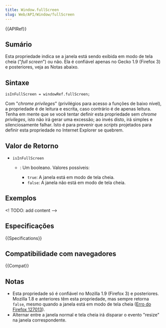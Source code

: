 ```yaml
---
title: Window.fullScreen
slug: Web/API/Window/fullScreen
---
```


{{APIRef}}

## Sumário

Esta propriedade indica se a janela está sendo exibida em modo de tela cheia ("_full screen_") ou não. Ela é confiável apenas no Gecko 1.9 (Firefox 3) e posteriores, veja as Notas abaixo.

## Sintaxe

```
isInFullScreen = windowRef.fullScreen;
```

Com "_chrome privileges_" (privilégios para acesso a funções de baixo nível), a propriedade é de leitura e escrita, caso contrário é de apenas leitura. Tenha em mente que se você tentar definir esta propriedade sem _chrome privileges_, isto não irá gerar uma excessão; ao invés disto, irá simples e silenciosamente falhar. Isto é para prevenir que _scripts_ projetados para definir esta propriedade no Internet Explorer se quebrem.

## Valor de Retorno

- `isInFullScreen`

  - : Um booleano. Valores possíveis:

    - `true`: A janela está em modo de tela cheia.
    - `false`: A janela não está em modo de tela cheia.

## Exemplos

<! TODO: add content -->

## Especificações

{{Specifications}}

## Compatibilidade com navegadores

{{Compat}}

## Notas

- Esta propriedade só é confiável no Mozilla 1.9 (Firefox 3) e posteriores. Mozilla 1.8 e anteriores têm esta propriedade, mas sempre retorna `false`, mesmo quando a janela está em modo de tela cheia ([Erro do Firefox 127013](https://bugzil.la/127013)).
- Alternar entre a janela normal e tela cheia irá disparar o evento "resize" na janela correspondente.
